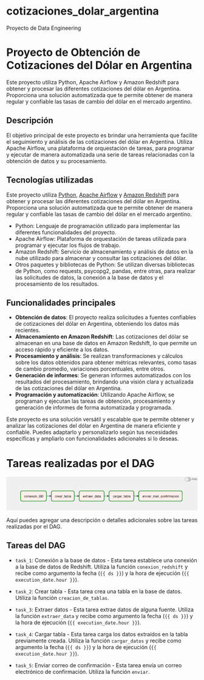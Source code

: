 # cotizaciones_dolar_argentina
Proyecto de  Data Engineering


# Proyecto de Obtención de Cotizaciones del Dólar en Argentina

Este proyecto utiliza Python, Apache Airflow y Amazon Redshift para obtener y procesar las diferentes cotizaciones del dólar en Argentina. Proporciona una solución automatizada que te permite obtener de manera regular y confiable las tasas de cambio del dólar en el mercado argentino.

## Descripción

El objetivo principal de este proyecto es brindar una herramienta que facilite el seguimiento y análisis de las cotizaciones del dólar en Argentina. Utiliza Apache Airflow, una plataforma de orquestación de tareas, para programar y ejecutar de manera automatizada una serie de tareas relacionadas con la obtención de datos y su procesamiento.

## Tecnologías utilizadas

Este proyecto utiliza [Python](https://www.python.org/), [Apache Airflow](https://airflow.apache.org/) y [Amazon Redshift](https://aws.amazon.com/redshift/) para obtener y procesar las diferentes cotizaciones del dólar en Argentina. Proporciona una solución automatizada que te permite obtener de manera regular y confiable las tasas de cambio del dólar en el mercado argentino.


- Python: Lenguaje de programación utilizado para implementar las diferentes funcionalidades del proyecto.
- Apache Airflow: Plataforma de orquestación de tareas utilizada para programar y ejecutar los flujos de trabajo.
- Amazon Redshift: Servicio de almacenamiento y análisis de datos en la nube utilizado para almacenar y consultar las cotizaciones del dólar.
- Otros paquetes y bibliotecas de Python: Se utilizan diversas bibliotecas de Python, como requests, psycopg2, pandas, entre otras, para realizar las solicitudes de datos, la conexión a la base de datos y el procesamiento de los resultados.

## Funcionalidades principales

- **Obtención de datos**: El proyecto realiza solicitudes a fuentes confiables de cotizaciones del dólar en Argentina, obteniendo los datos más recientes.
- **Almacenamiento en Amazon Redshift**: Las cotizaciones del dólar se almacenan en una base de datos en Amazon Redshift, lo que permite un acceso rápido y eficiente a los datos.
- **Procesamiento y análisis**: Se realizan transformaciones y cálculos sobre los datos obtenidos para obtener métricas relevantes, como tasas de cambio promedio, variaciones porcentuales, entre otros.
- **Generación de informes**: Se generan informes automatizados con los resultados del procesamiento, brindando una visión clara y actualizada de las cotizaciones del dólar en Argentina.
- **Programación y automatización**: Utilizando Apache Airflow, se programan y ejecutan las tareas de obtención, procesamiento y generación de informes de forma automatizada y programada.

Este proyecto es una solución versátil y escalable que te permite obtener y analizar las cotizaciones del dólar en Argentina de manera eficiente y confiable. Puedes adaptarlo y personalizarlo según tus necesidades específicas y ampliarlo con funcionalidades adicionales si lo deseas.



# Tareas realizadas por el DAG

![Captura de pantalla](images/dags.png)

Aquí puedes agregar una descripción o detalles adicionales sobre las tareas realizadas por el DAG.

## Tareas del DAG

- `task_1`: Conexión a la base de datos - Esta tarea establece una conexión a la base de datos de Redshift. Utiliza la función `conexion_redshift` y recibe como argumento la fecha (`{{ ds }}`) y la hora de ejecución (`{{ execution_date.hour }}`).

- `task_2`: Crear tabla - Esta tarea crea una tabla en la base de datos. Utiliza la función `creacion_de_tablas`.

- `task_3`: Extraer datos - Esta tarea extrae datos de alguna fuente. Utiliza la función `extraer_data` y recibe como argumento la fecha (`{{ ds }}`) y la hora de ejecución (`{{ execution_date.hour }}`).

- `task_4`: Cargar tabla - Esta tarea carga los datos extraídos en la tabla previamente creada. Utiliza la función `cargar_datos` y recibe como argumento la fecha (`{{ ds }}`) y la hora de ejecución (`{{ execution_date.hour }}`).

- `task_5`: Enviar correo de confirmación - Esta tarea envía un correo electrónico de confirmación. Utiliza la función `enviar`.



